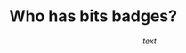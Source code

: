 # Who has bits badges?

$$text$$

<style>
.is_mod {
	opacity: 0.5;
	background: #a0f0c0;
}
</style>
